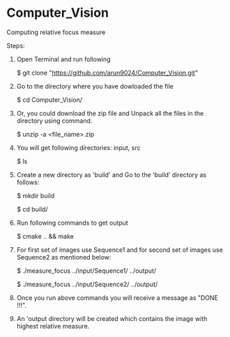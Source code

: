 # Computer_Vision
Computing relative focus measure

Steps:
1. Open Terminal and run following

   $ git clone "https://github.com/arun9024/Computer_Vision.git"
2. Go to the directory where you have dowloaded the file

   $ cd Computer_Vision/
3. Or, you could download the zip file and Unpack all the files in the directory using command.

   $ unzip -a <file_name>.zip
4. You will get following directories: input, src

   $ ls
5. Create a new directory as 'build' and Go to the 'build' directory as follows:

   $ mkdir build
   
   $ cd build/
6. Run following commands to get output

   $ cmake .. && make
8. For first set of images use Sequence1 and for second set of images 
   use Sequence2 as mentioned below:
   
   $ ./measure_focus ../input/Sequence1/ ../output/

   $ ./measure_focus ../input/Sequence2/ ../output/
11. Once you run above commands you will receive a message as "DONE !!!".
12. An 'output directory will be created which contains the image with highest relative measure.



